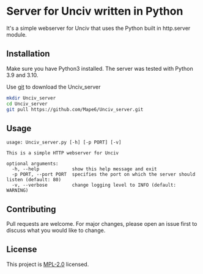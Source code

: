 # Server for Unciv written in Python

It's a simple webserver for Unciv that uses the Python built in http.server module.

## Installation

Make sure you have Python3 installed.
The server was tested with Python 3.9 and 3.10.

Use [git](https://git-scm.com) to download the Unciv_server

```bash
mkdir Unciv_server
cd Unciv_server
git pull https://github.com/Mape6/Unciv_server.git
```

## Usage

```
usage: Unciv_server.py [-h] [-p PORT] [-v]

This is a simple HTTP webserver for Unciv

optional arguments:
  -h, --help            show this help message and exit
  -p PORT, --port PORT  specifies the port on which the server should listen (default: 80)
  -v, --verbose         change logging level to INFO (default: WARNING)
```

## Contributing
Pull requests are welcome. For major changes, please open an issue first to discuss what you would like to change.


## License
This project is [MPL-2.0](https://github.com/Mape6/Unciv_server/blob/main/LICENSE) licensed.
